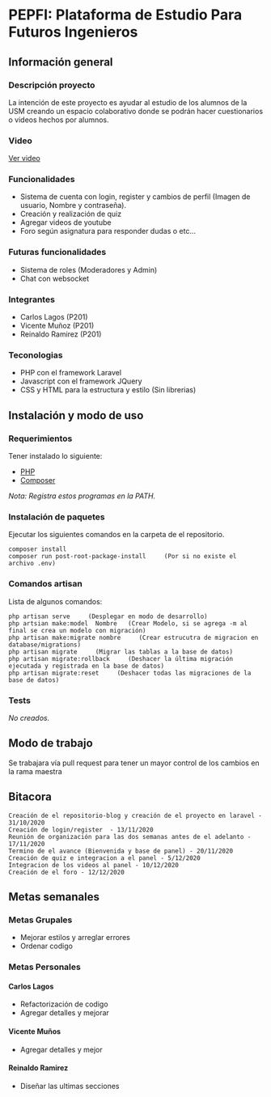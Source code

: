 # PEPFI: Plataforma de Estudio Para Futuros Ingenieros

## Información general

### Descripción proyecto

La intención de este proyecto es ayudar al estudio de los alumnos de la USM creando un espacio colaborativo donde se podrán hacer cuestionarios o videos hechos por alumnos.

### Video
<a href="https://drive.google.com/file/d/1pesAnxNEWIN5BUCScIaX6hIWo-Lk853w/view?usp=sharing">Ver video</a>

### Funcionalidades

-   Sistema de cuenta con login, register y cambios de perfil (Imagen de usuario, Nombre y contraseña).
-   Creación y realización de quiz
-   Agregar videos de youtube
-   Foro según asignatura para responder dudas o etc...

### Futuras funcionalidades

-   Sistema de roles (Moderadores y Admin)
-   Chat con websocket

### Integrantes

-   Carlos Lagos (P201)
-   Vicente Muñoz (P201)
-   Reinaldo Ramirez (P201)

### Teconologias

-   PHP con el framework Laravel
-   Javascript con el framework JQuery
-   CSS y HTML para la estructura y estilo (Sin librerias)

## Instalación y modo de uso

### Requerimientos

Tener instalado lo siguiente:

-   <a href="https://www.php.net/downloads.php">PHP</a>
-   <a href="https://getcomposer.org/">Composer</a>

_Nota: Registra estos programas en la PATH._

### Instalación de paquetes

Ejecutar los siguientes comandos en la carpeta de el repositorio.

```
composer install
composer run post-root-package-install     (Por si no existe el archivo .env)
```

### Comandos artisan

Lista de algunos comandos:

```
php artisan serve     (Desplegar en modo de desarrollo)
php artsian make:model  Nombre   (Crear Modelo, si se agrega -m al final se crea un modelo con migración)
php artisan make:migrate nombre     (Crear estrucutra de migracion en database/migrations)
php artisan migrate     (Migrar las tablas a la base de datos)
php artisan migrate:rollback     (Deshacer la última migración ejecutada y registrada en la base de datos)
php artisan migrate:reset     (Deshacer todas las migraciones de la base de datos)
```

### Tests

_No creados._

## Modo de trabajo

Se trabajara vía pull request para tener un mayor control de los cambios en la rama maestra

## Bitacora

```
Creación de el repositorio-blog y creación de el proyecto en laravel - 31/10/2020
Creación de login/register  - 13/11/2020
Reunión de organización para las dos semanas antes de el adelanto - 17/11/2020
Termino de el avance (Bienvenida y base de panel) - 20/11/2020
Creación de quiz e integracion a el panel - 5/12/2020
Integracion de los videos al panel - 10/12/2020
Creación de el foro - 12/12/2020
```

## Metas semanales

### Metas Grupales

-   Mejorar estilos y arreglar errores
-   Ordenar codigo

### Metas Personales

#### Carlos Lagos

-   Refactorización de codigo
-   Agregar detalles y mejorar

#### Vicente Muños

-   Agregar detalles y mejor

#### Reinaldo Ramirez

-   Diseñar las ultimas secciones

